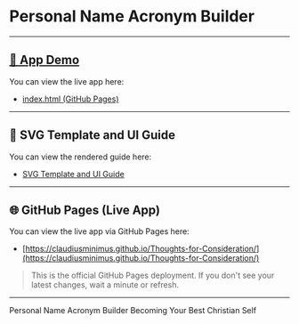 # Personal Name Acronym Builder

---

## [🚀 App Demo](https://claudiusminimus.github.io/Thoughts-for-Consideration/)

You can view the live app here:

- [index.html (GitHub Pages)](https://claudiusminimus.github.io/Thoughts-for-Consideration/)

---

## 📄 SVG Template and UI Guide

You can view the rendered guide here:

- [SVG Template and UI Guide](SVG_Template_and_UI_Guide.html)

---

## 🌐 GitHub Pages (Live App)

You can view the live app via GitHub Pages here:

- [https://claudiusminimus.github.io/Thoughts-for-Consideration/](https://claudiusminimus.github.io/Thoughts-for-Consideration/)

> This is the official GitHub Pages deployment. If you don't see your latest changes, wait a minute or refresh.

---

Personal Name Acronym Builder Becoming Your Best Christian Self
